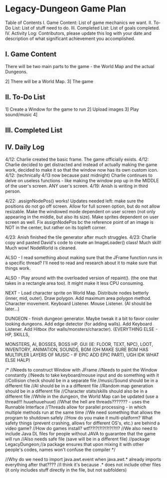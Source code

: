 Legacy-Dungeon Game Plan
===============

Table of Contents
I. Game Content: List of game mechanics we want.
II. To-Do List: List of stuff need to do.
III. Completed List: List of goals completed.
IV. Activity Log: Contributors, please update this log with your date and description of what significant achievement you accomplished.


I. Game Content
----------------
There will be two main parts to the game - the World Map and the actual Dungeons.


2] There will be a World Map.
3] The game

II. To-Do List
---------------
1] Create a Window for the game to run
2] Upload images
3] Play sound/music
4] 

III. Completed List
---------------------

IV. Daily Log
-------------------
4/12: Charlie created the basic frame. The game officially exists.
4/12: Charlie decided to get distracted and instead of actually making the game work, decided to make it so that the window now has its own custom icon.
4/12: (technically 4/13 now because past midnight) Charlie continues to delve on useless functions - like making the window pop up in the MIDDLE of the user's screen. ANY user's screen.
4/19: Anish is writing in third person.



4/22: .assignNodePos() works! Updates needed left: make sure the positions do not go off screen. Allow for full screen option, but do not allow resizable. Make the windowed mode dependent on user screen (not only appearing in the middle, but also its size). Make sprites dependent on user screen as well. Fix assignNodePos bc the reference point of an image is NOT in the center, but rather on its topleft corner.

4/23: Anish finished the tile generator after much struggles.
4/23: Charlie copy and pasted David's code to create an ImageLoader() class! Much skill! Much wow! NodeWorld is cleaned.

ALSO - I read something about making sure that the JFrame function runs in a specific thread? I'll need to read and research about it to make sure that things work.

ALSO - Play around with the overloaded version of repaint(). (the one that takes in a rectangle area too). It might make it less CPU consuming.

NEXT - Load character sprite on World Map. Distribute nodes betterly (inner, mid, outer). Draw polygon. Add maximum area polygon method. Character movement. Keyboard Listener. Mouse Listener. (AI should be later...)

DUNGEON - finish dungeon generator. Maybe tweak it a bit to favor cooler looking dungeons. Add edge detector (for adding walls). Add Keyboard Listener. Add Hitbox (for walls/monsters/character). (EVERYTHING ELSE - HP, SKILLS, 

MONSTERS, AI, BOSSES, BOSS HP, GUI (IE: FLOOR, TEXT, NPC), LOOT, INVENTORY, ANIMATION, SOUNDS, BGM (OH MAKE SURE BGM HAS MULTIPLER LAYERS OF MUSIC - IF EPIC ADD EPIC PART), UGH IDK WHAT ELSE HALP)



/*
//Needs to construct Window with JFrame
//Needs to paint the Window constantly
//Needs to take keyboard/mouse input and do something with it
//Collision check should be in a separate file
//music/Sound should be in a different file
//AI should be in a a different file
//Random map generation should be in a different file
//Character stats/skills should also be in a different file
//While in the dungeon, the World Map can be updated (use a thread!!! huuehuuehuue) 
//What the hell are threads??????? - uses the Runnable Interface
//Threads allow for parallel processing - in which multiple methods run at the same time
//We need something that allows the program to shutdown safely
//How do you make it multi-platform? What safety things (prevent crashing, allows for different OS's, etc.) are behind a video game?
//How do games install? wtf??!?!?!?!?!?!?!!?
//We also need to include Java DL files for people without JAVA to guarantee that the game will run
//Also needs safe file (save will be in a different file)
//package LegacyDungeon;//a package ensures that upon mixing it with other people's codes, names won't confuse the compiler
*/

//Why do we need to import java.awt.event when java.awt.* already imports everything after that????
//I think it's because .* does not include other files (it only includes stuff directly in the file, but not subfolders)
